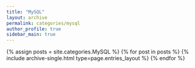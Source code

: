 ```yaml
---
title: "MySQL"
layout: archive
permalink: categories/mysql
author_profile: true
sidebar_main: true
---
```


{% assign posts = site.categories.MySQL %}
{% for post in posts %} {% include archive-single.html type=page.entries_layout %} {% endfor %}
